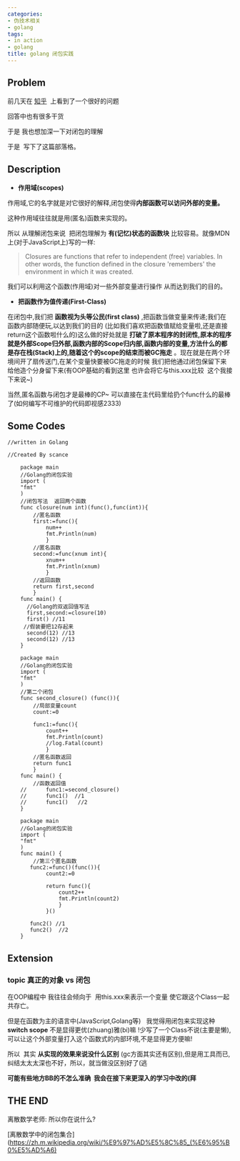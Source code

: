 ```yaml
---
categories:
- 伪技术相关
- golang
tags:
- in action
- golang
title: golang 闭包实践
---
```


## Problem



前几天在 [知乎](https://www.zhihu.com/question/34210214)  上看到了一个很好的问题

回答中也有很多干货

于是 我也想加深一下对闭包的理解

于是  写下了这篇部落格。



## Description

  * **作用域(scopes)**

作用域,它的名字就是对它很好的解释,闭包使得**内部函数可以访问外部的变量。**

这种作用域往往就是用(匿名)函数来实现的。

所以 从理解闭包来说  把闭包理解为 **有(记忆)状态的函数块** 比较容易。就像MDN上(对于JavaScript上)写的一样:



> Closures are functions that refer to independent (free) variables. In other words, the function defined in the closure 'remembers' the environment in which it was created.





我们可以利用这个函数(作用域)对一些外部变量进行操作 从而达到我们的目的。


  * **把函数作为值传递(First-Class)**

在闭包中,我们把 **函数视为头等公民(first class)** ,把函数当做变量来传递;我们在函数内部随便玩,以达到我们的目的 (比如我们喜欢把函数值赋给变量啦,还是直接return这个函数啦什么的)这么做的好处就是 **打破了原本程序的封闭性,原本的程序就是外部Scope归外部,函数内部的Scope归内部,函数内部的变量,方法什么的都是存在栈(Stack)上的,随着这个的scope的结束而被GC拖走** 。现在就是在两个环境间开了扇传送门,在某个变量快要被GC拖走的时候 我们把他通过闭包保留下来 给他造个分身留下来(有OOP基础的看到这里 也许会将它与this.xxx比较  这个我接下来说~)



当然,匿名函数与闭包才是最棒的CP~ 可以直接在主代码里给扔个func什么的最棒了(如何编写不可维护的代码即视感2333)





## Some Codes

```
//written in Golang

//Created By scance

    package main
    //Golang的闭包实验
    import (
    "fmt"
    )
    //闭包写法  返回两个函数
    func closure(num int)(func(),func(int)){
        //匿名函数
        first:=func(){
            num++
            fmt.Println(num)    
            }
        //匿名函数
        second:=func(xnum int){
            xnum++
            fmt.Println(xnum)
            }
        //返回函数
        return first,second
        }
    func main() {
      //Golang的双返回值写法
      first,second:=closure(10)
      first() //11
     //假装要把12存起来
      second(12) //13
      second(12) //13
    }
```

```
    package main
    //Golang的闭包实验
    import (
    "fmt"
    )
    //第二个闭包
    func second_closure() (func()){
        //局部变量count
        count:=0

        func1:=func(){
            count++
            fmt.Println(count)
            //log.Fatal(count)      
            }
        //匿名函数返回
        return func1
        }
    func main() {
        //函数返回值
    //      func1:=second_closure()
    //      func1()  //1
    //      func1()   //2
    }

```


```
    package main
    //Golang的闭包实验
    import (
    "fmt"
    )
    func main() {
        //第三个匿名函数
       func2:=func()(func()){
            count2:=0

            return func(){
                count2++
                fmt.Println(count2)
                }
            }()

       func2() //1
       func2()  //2
    }

```





## Extension





### topic 真正的对象 vs 闭包

在OOP编程中 我往往会倾向于  用this.xxx来表示一个变量 使它跟这个Class一起共存亡。

但是在函数为主的语言中(JavaScript,Golang等)   我觉得用闭包来实现这种 **switch scope** 不是显得更优(zhuang)雅(bi)嘛 !少写了一个Class不说(主要是懒),可以让这个外部变量打入这个函数式的内部环境,不是显得更方便嘛!




所以  其实 **从实现的效果来说没什么区别** (gc方面其实还有区别),但是用工具而已,纠结太太太深也不好，所以，就当做没区别好了(逃


**可能有些地方BB的不怎么准确  我会在接下来更深入的学习中改的(拜**

## THE END



离散数学老师: 所以你在说什么?

[离散数学中的闭包集合](https://zh.m.wikipedia.org/wiki/%E9%97%AD%E5%8C%85_(%E6%95%B0%E5%AD%A6)
